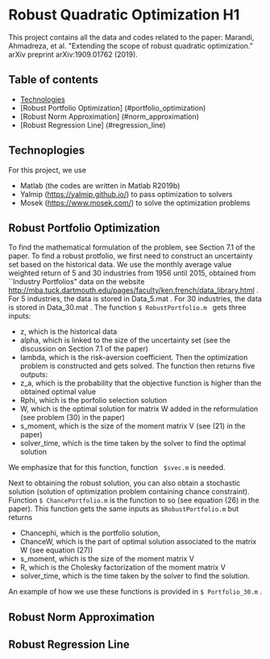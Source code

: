 # Robust Quadratic Optimization H1

This project contains all the data and codes related to the paper:
Marandi, Ahmadreza, et al. "Extending the scope of robust quadratic optimization." arXiv preprint arXiv:1909.01762 (2019).

## Table of contents
* [Technologies](#technologies)
* [Robust Portfolio Optimization] (#portfolio_optimization)
* [Robust Norm Approximation] (#norm_approximation)
* [Robust Regression Line] (#regression_line)

## Technoplogies
For this project, we use
* Matlab (the codes are written in Matlab R2019b)
* Yalmip (https://yalmip.github.io/) to pass optimization to solvers
* Mosek (https://www.mosek.com/) to solve the optimization problems

## Robust Portfolio Optimization
To find the mathematical formulation of the problem, see Section 7.1 of the paper.
To find a robust protfolio, we first need to construct an uncertainty set based on the historical data. We use the monthly average value weighted return of 5 and 30 industries from 1956 until 2015, obtained from  ``Industry Portfolios" data on the website http://mba.tuck.dartmouth.edu/pages/faculty/ken.french/data_library.html . For 5 industries, the data is stored in Data_5.mat . For 30 industries, the data is stored in Data_30.mat . The function ```$ RobustPortfolio.m ``` gets three inputs:
* z, which is the historical data
* alpha, which is linked to the size of the uncertainty set (see the discussion on Section 7.1 of the paper)
* lambda, which is the risk-aversion coefficient.
Then the optimization problem is constructed and gets solved. The function then returns five outputs:
* z_a, which is the probability that the objective function is higher than the obtained optimal value
* Rphi, which is the porfolio selection solution
* W, which is the optimal solution for matrix W added in the reformulation (see problem (30) in the paper)
* s_moment, which is the size of the moment matrix V (see (21) in the paper)
* solver_time, which is the time taken by the solver to find the optimal solution

We emphasize that for this function, function ``` $svec.m``` is needed. 

Next to obtaining the robust solution, you can also obtain a stochastic solution (solution of optimization problem containing chance constraint). Function ``` $ ChancePortfolio.m ``` is the function to so (see equation (26) in the paper). This function gets the same inputs as ``` $RobustPortfolio.m ``` but returns
* Chancephi, which is the portfolio solution,
* ChanceW, which is the part of optimal solution associated to the matrix W (see equation (27))
* s_moment, which is the size of the moment matrix V
* R, which is the Cholesky factorization of the moment matrix V
* solver_time, which is the time taken by the solver to find the solution.


An example of how we use these functions is provided in ``` $ Portfolio_30.m ``` .




## Robust Norm Approximation


## Robust Regression Line
